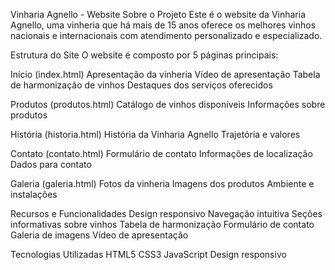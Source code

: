 Vinharia Agnello - Website
Sobre o Projeto
Este é o website da Vinharia Agnello, uma vinheria que há mais de 15 anos oferece os melhores vinhos nacionais e internacionais com atendimento personalizado e especializado.

Estrutura do Site
O website é composto por 5 páginas principais:

Início (index.html)
Apresentação da vinheria
Vídeo de apresentação
Tabela de harmonização de vinhos
Destaques dos serviços oferecidos

Produtos (produtos.html)
Catálogo de vinhos disponíveis
Informações sobre produtos

História (historia.html)
História da Vinharia Agnello
Trajetória e valores

Contato (contato.html)
Formulário de contato
Informações de localização
Dados para contato

Galeria (galeria.html)
Fotos da vinheria
Imagens dos produtos
Ambiente e instalações

Recursos e Funcionalidades
Design responsivo
Navegação intuitiva
Seções informativas sobre vinhos
Tabela de harmonização
Formulário de contato
Galeria de imagens
Vídeo de apresentação

Tecnologias Utilizadas
HTML5
CSS3
JavaScript
Design responsivo

